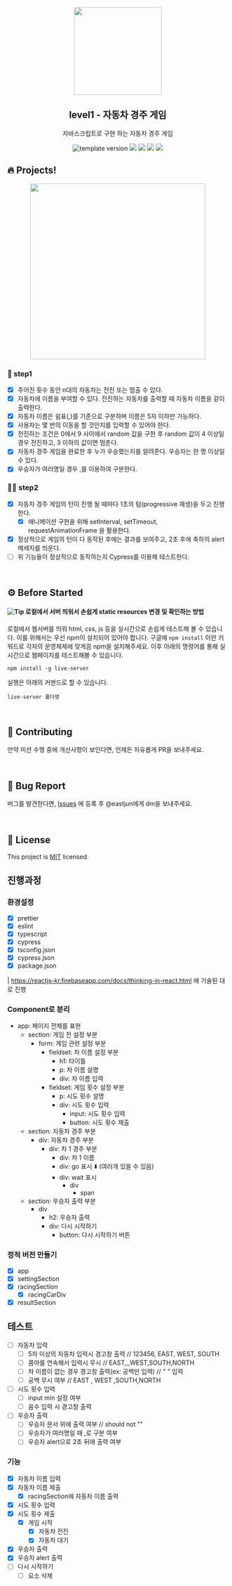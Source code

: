 <p align="middle" >
  <img width="200px;" src="https://user-images.githubusercontent.com/50367798/106415730-2645a280-6493-11eb-876c-ef7172652261.png"/>
</p>
<h2 align="middle">level1 - 자동차 경주 게임</h2>
<p align="middle">자바스크립트로 구현 하는 자동차 경주 게임</p>
<p align="middle">
  <img src="https://img.shields.io/badge/version-1.0.0-blue?style=flat-square" alt="template version"/>
  <img src="https://img.shields.io/badge/language-html-red.svg?style=flat-square"/>
  <img src="https://img.shields.io/badge/language-css-blue.svg?style=flat-square"/>
  <img src="https://img.shields.io/badge/language-js-yellow.svg?style=flat-square"/>
  <img src="https://img.shields.io/badge/license-MIT-brightgreen.svg?style=flat-square"/>
</p>

## 🔥 Projects!

<p align="middle">
  <img width="400" src="https://techcourse-storage.s3.ap-northeast-2.amazonaws.com/7c76e809d82a4a3aa0fd78a86be25427">
</p>

### 🎯 step1

- [x] 주어진 횟수 동안 n대의 자동차는 전진 또는 멈출 수 있다.
- [x] 자동차에 이름을 부여할 수 있다. 전진하는 자동차를 출력할 때 자동차 이름을 같이 출력한다.
- [x] 자동차 이름은 쉼표(,)를 기준으로 구분하며 이름은 5자 이하만 가능하다.
- [x] 사용자는 몇 번의 이동을 할 것인지를 입력할 수 있어야 한다.
- [x] 전진하는 조건은 0에서 9 사이에서 random 값을 구한 후 random 값이 4 이상일 경우 전진하고, 3 이하의 값이면 멈춘다.
- [x] 자동차 경주 게임을 완료한 후 누가 우승했는지를 알려준다. 우승자는 한 명 이상일 수 있다.
- [x] 우승자가 여러명일 경우 ,를 이용하여 구분한다.

### 🎯🎯 step2

- [x] 자동차 경주 게임의 턴이 진행 될 때마다 1초의 텀(progressive 재생)을 두고 진행한다.
  - [x] 애니메이션 구현을 위해 setInterval, setTimeout, requestAnimationFrame 을 활용한다.
- [x] 정상적으로 게임의 턴이 다 동작된 후에는 결과를 보여주고, 2초 후에 축하의 alert 메세지를 띄운다.
- [ ] 위 기능들이 정상적으로 동작하는지 Cypress를 이용해 테스트한다.

<br>

## ⚙️ Before Started

#### <img alt="Tip" src="https://img.shields.io/static/v1.svg?label=&message=Tip&style=flat-square&color=673ab8"> 로컬에서 서버 띄워서 손쉽게 static resources 변경 및 확인하는 방법

로컬에서 웹서버를 띄워 html, css, js 등을 실시간으로 손쉽게 테스트해 볼 수 있습니다. 이를 위해서는 우선 npm이 설치되어 있어야 합니다. 구글에 `npm install` 이란 키워드로 각자의 운영체제에 맞게끔 npm을 설치해주세요. 이후 아래의 명령어를 통해 실시간으로 웹페이지를 테스트해볼 수 있습니다.

```
npm install -g live-server
```

실행은 아래의 커맨드로 할 수 있습니다.

```
live-server 폴더명
```

<br>

## 👏 Contributing

만약 미션 수행 중에 개선사항이 보인다면, 언제든 자유롭게 PR을 보내주세요.

<br>

## 🐞 Bug Report

버그를 발견한다면, [Issues](https://github.com/woowacourse/javascript-racingcar/issues) 에 등록 후 @eastjun에게 dm을 보내주세요.

<br>

## 📝 License

This project is [MIT](https://github.com/woowacourse/javascript-racingcar/blob/main/LICENSE) licensed.

## 진행과정

### 환경설정

- [x] prettier
- [x] eslint
- [x] typescript
- [x] cypress
- [x] tsconfig.json
- [x] cypress.json
- [x] package.json

| https://reactjs-kr.firebaseapp.com/docs/thinking-in-react.html 에 기술된 대로 진행

### Component로 분리

- app: 페이지 전체를 표현
  - section: 게임 전 설정 부분
    - form: 게임 관련 설정 부분
      - fieldset: 차 이름 설정 부분
        - h1: 타이틀
        - p: 차 이름 설명
        - div: 차 이름 입력
      - fieldset: 게임 횟수 설정 부분
        - p: 시도 횟수 설명
        - div: 시도 횟수 입력
          - input: 시도 횟수 입력
          - button: 시도 횟수 제출
  - section: 자동차 경주 부분
    - div: 자동차 경주 부분
      - div: 차 1 경주 부분
        - div: 차 1 이름
        - div: go 표시 ⬇️ (여러개 있을 수 있음)
        - div: wait 표시
          - div
            - span
  - section: 우승자 출력 부분
    - div
      - h2: 우승자 출력
      - div: 다시 시작하기
        - button: 다시 시작하기 버튼

### 정적 버전 만들기

- [x] app
- [x] settingSection
- [x] racingSection
  - [x] racingCarDiv
- [x] resultSection

## 테스트

- [ ] 자동차 입력
  - [ ] 5자 이상의 자동차 입력시 경고창 출력 // 123456, EAST, WEST, SOUTH
  - [ ] 콤마를 연속해서 입력시 무시 // EAST,,,WEST,SOUTH,NORTH
  - [ ] 차 이름이 없는 경우 경고창 출력(ex: 공백만 입력) // " " 입력
  - [ ] 공백 무시 여부 // EAST , WEST ,SOUTH,NORTH
- [ ] 시도 횟수 입력
  - [ ] input min 설정 여부
  - [ ] 음수 입력 시 경고창 출력
- [ ] 우승자 출력
  - [ ] 우승자 문서 위에 출력 여부 // should not ""
  - [ ] 우승자가 여러명일 때 ,로 구분 여부
  - [ ] 우승자 alert으로 2초 뒤에 출력 여부

### 기능

- [x] 자동차 이름 입력
- [x] 자동차 이름 제출
  - [x] racingSection에 자동차 이름 출력
- [x] 시도 횟수 입력
- [x] 시도 횟수 제출
  - [x] 게임 시작
    - [x] 자동차 전진
    - [x] 자동차 대기
- [x] 우승자 출력
- [x] 우승자 alert 출력
- [ ] 다시 시작하기
  - [ ] 요소 삭제
